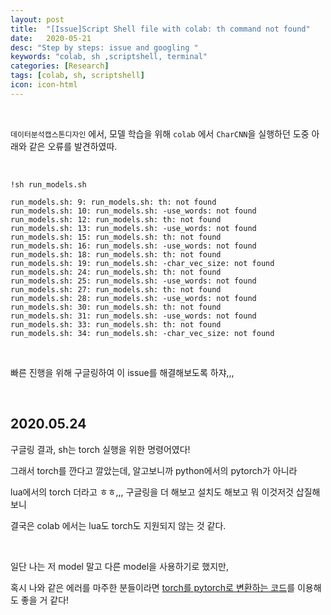 ```yaml
---
layout: post
title:  "[Issue]Script Shell file with colab: th command not found"
date:   2020-05-21
desc: "Step by steps: issue and googling "
keywords: "colab, sh ,scriptshell, terminal"
categories: [Research]
tags: [colab, sh, scriptshell]
icon: icon-html
---
```


<br>

`데이터분석캡스톤디자인` 에서, 모델 학습을 위해 `colab` 에서 `CharCNN`을 실행하던 도중 아래와 같은 오류를 발견하였따.



<br>

```
!sh run_models.sh
```



```
run_models.sh: 9: run_models.sh: th: not found
run_models.sh: 10: run_models.sh: -use_words: not found
run_models.sh: 12: run_models.sh: th: not found
run_models.sh: 13: run_models.sh: -use_words: not found
run_models.sh: 15: run_models.sh: th: not found
run_models.sh: 16: run_models.sh: -use_words: not found
run_models.sh: 18: run_models.sh: th: not found
run_models.sh: 19: run_models.sh: -char_vec_size: not found
run_models.sh: 24: run_models.sh: th: not found
run_models.sh: 25: run_models.sh: -use_words: not found
run_models.sh: 27: run_models.sh: th: not found
run_models.sh: 28: run_models.sh: -use_words: not found
run_models.sh: 30: run_models.sh: th: not found
run_models.sh: 31: run_models.sh: -use_words: not found
run_models.sh: 33: run_models.sh: th: not found
run_models.sh: 34: run_models.sh: -char_vec_size: not found
```



<br>

빠른 진행을 위해 구글링하여 이 issue를 해결해보도록 하쟈,,,



<br>

2020.05.24
----------


구글링 결과, sh는 torch 실행을 위한 명령어였다!

그래서 torch를 깐다고 깔았는데, 알고보니까 python에서의 pytorch가 아니라

lua에서의 torch 더라고 ㅎㅎ,,, 구글링을 더 해보고 설치도 해보고 뭐 이것저것 삽질해보니

결국은 colab 에서는 lua도 torch도 지원되지 않는 것 같다.

<br>


일단 나는 저 model 말고 다른 model을 사용하기로 했지만,

혹시 나와 같은 에러를 마주한 분들이라면 [torch를 pytorch로 변환하는 코드](https://github.com/clcarwin/convert_torch_to_pytorch)를 이용해도 좋을 거 같다!
